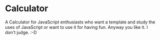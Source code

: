 # Calculator

A Calculator for JavaScript enthusiasts who want a template and study the uses of JavaScript or want to use it for having fun. Anyway you like it. I don't judge. :-D
